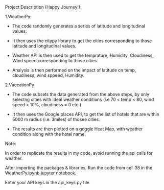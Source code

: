 
Project Description (Happy Journey!):

1.WeatherPy:

- The code randomly generates a series of latitude and longitudinal values.

- It then uses the citypy library to get the cities corresponding to those latitude and longitudinal values.

- Weather API is then used to get the temprature, Humidity, Cloudiness, Wind speed corresponding to those cities.

-  Analysis is then performed on the impact of latitude on temp, cloudiness, wind sppeed, Humidity.

2.VaccationPy

- The code subsets the data generated from the above steps, by only selectng cities with ideal weather conditions (i.e 70 < temp < 80, wind speed < 10%, cloudiness = 0 etc )

- It then uses the Google places API, to get the list of hotels that are within 5000 m radius (i.e. 3miles) of thosee cities.

- The results are then plotted on a goggle Heat Map, with weather condition along with the hotel name.


Note:

In order to replicate the results in my code, avoid running the api calls for weather.

After importing the packages & libraries, Run the code from cell 38 in the WeatherPy.ipynb jupyter notebook.

Enter your API keys in the api_keys.py file.




